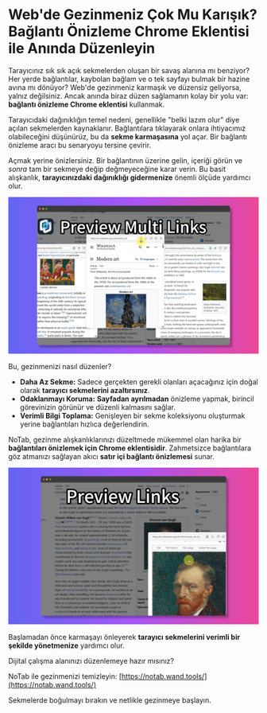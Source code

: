 # Web'de Gezinmeniz Çok Mu Karışık? Bağlantı Önizleme Chrome Eklentisi ile Anında Düzenleyin

Tarayıcınız sık sık açık sekmelerden oluşan bir savaş alanına mı benziyor? Her yerde bağlantılar, kaybolan bağlam ve o tek sayfayı bulmak bir hazine avına mı dönüyor? Web'de gezinmeniz karmaşık ve düzensiz geliyorsa, yalnız değilsiniz. Ancak anında biraz düzen sağlamanın kolay bir yolu var: **bağlantı önizleme Chrome eklentisi** kullanmak.

Tarayıcıdaki dağınıklığın temel nedeni, genellikle "belki lazım olur" diye açılan sekmelerden kaynaklanır. Bağlantılara tıklayarak onlara ihtiyacımız olabileceğini düşünürüz, bu da **sekme karmaşasına** yol açar. Bir bağlantı önizleme aracı bu senaryoyu tersine çevirir.

Açmak yerine önizlersiniz. Bir bağlantının üzerine gelin, içeriği görün ve *sonra* tam bir sekmeye değip değmeyeceğine karar verin. Bu basit alışkanlık, **tarayıcınızdaki dağınıklığı gidermenize** önemli ölçüde yardımcı olur.

![Bağlantı önizleme ile temiz gezinme](../images/notab1.png)

Bu, gezinmenizi nasıl düzenler?
*   **Daha Az Sekme:** Sadece gerçekten gerekli olanları açacağınız için doğal olarak **tarayıcı sekmelerini azaltırsınız**.
*   **Odaklanmayı Koruma:** **Sayfadan ayrılmadan** önizleme yapmak, birincil görevinizin görünür ve düzenli kalmasını sağlar.
*   **Verimli Bilgi Toplama:** Genişleyen bir sekme koleksiyonu oluşturmak yerine bağlantıları hızlıca değerlendirin.

NoTab, gezinme alışkanlıklarınızı düzeltmede mükemmel olan harika bir **bağlantıları önizlemek için Chrome eklentisidir**. Zahmetsizce bağlantılara göz atmanızı sağlayan akıcı **satır içi bağlantı önizlemesi** sunar.

![NoTab organizasyon arayüzü](../images/notab2.png)

Başlamadan önce karmaşayı önleyerek **tarayıcı sekmelerini verimli bir şekilde yönetmenize** yardımcı olur.

Dijital çalışma alanınızı düzenlemeye hazır mısınız?

NoTab ile gezinmenizi temizleyin: [https://notab.wand.tools/](https://notab.wand.tools/)

Sekmelerde boğulmayı bırakın ve netlikle gezinmeye başlayın.

